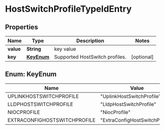 # HostSwitchProfileTypeIdEntry

## Properties
Name | Type | Description | Notes
------------ | ------------- | ------------- | -------------
**value** | **String** | key value | 
**key** | [**KeyEnum**](#KeyEnum) | Supported HostSwitch profiles. |  [optional]

<a name="KeyEnum"></a>
## Enum: KeyEnum
Name | Value
---- | -----
UPLINKHOSTSWITCHPROFILE | &quot;UplinkHostSwitchProfile&quot;
LLDPHOSTSWITCHPROFILE | &quot;LldpHostSwitchProfile&quot;
NIOCPROFILE | &quot;NiocProfile&quot;
EXTRACONFIGHOSTSWITCHPROFILE | &quot;ExtraConfigHostSwitchProfile&quot;

